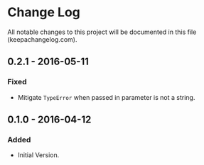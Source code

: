 # Change Log
All notable changes to this project will be documented in this file (keepachangelog.com).

## 0.2.1 - 2016-05-11
### Fixed
- Mitigate `TypeError` when passed in parameter is not a string.

## 0.1.0 - 2016-04-12
### Added
- Initial Version.
